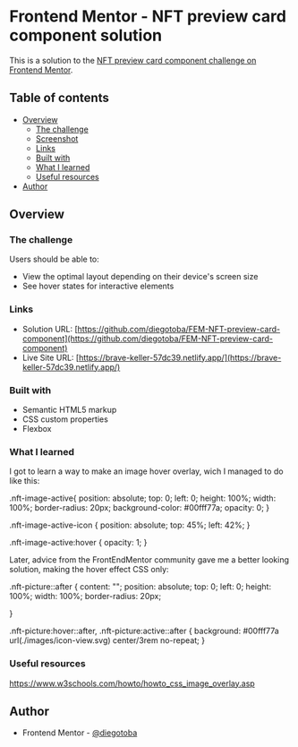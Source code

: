 # Frontend Mentor - NFT preview card component solution

This is a solution to the [NFT preview card component challenge on Frontend Mentor](https://www.frontendmentor.io/challenges/nft-preview-card-component-SbdUL_w0U). 

## Table of contents

- [Overview](#overview)
  - [The challenge](#the-challenge)
  - [Screenshot](#screenshot)
  - [Links](#links)
  - [Built with](#built-with)
  - [What I learned](#what-i-learned)
  - [Useful resources](#useful-resources)
- [Author](#author)

## Overview

### The challenge

Users should be able to:

- View the optimal layout depending on their device's screen size
- See hover states for interactive elements

### Links

- Solution URL: [https://github.com/diegotoba/FEM-NFT-preview-card-component](https://github.com/diegotoba/FEM-NFT-preview-card-component)
- Live Site URL: [https://brave-keller-57dc39.netlify.app/](https://brave-keller-57dc39.netlify.app/)

### Built with

- Semantic HTML5 markup
- CSS custom properties
- Flexbox

### What I learned

I got to learn a way to make an image hover overlay, wich I managed to do like this:

.nft-image-active{
  position: absolute;
  top: 0;
  left: 0;
  height: 100%;
  width: 100%;
  border-radius: 20px;
  background-color: #00fff77a;
  opacity: 0;
}

.nft-image-active-icon {
  position: absolute;
  top: 45%;
  left: 42%;
}

.nft-image-active:hover {
  opacity: 1;
}

Later, advice from the FrontEndMentor community gave me a better looking solution, making the hover effect CSS only:

.nft-picture::after {
  content: "";
  position: absolute;
  top: 0;
  left: 0;
  height: 100%;
  width: 100%;
  border-radius: 20px;

}

.nft-picture:hover::after, .nft-picture:active::after {
  background: #00fff77a url(./images/icon-view.svg) center/3rem no-repeat;
}
### Useful resources

https://www.w3schools.com/howto/howto_css_image_overlay.asp

## Author

- Frontend Mentor - [@diegotoba](https://www.frontendmentor.io/profile/diegotoba)
